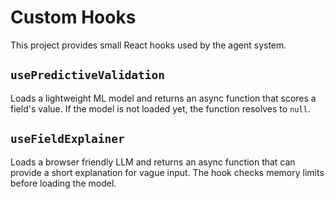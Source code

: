 # Custom Hooks

This project provides small React hooks used by the agent system.

## `usePredictiveValidation`
Loads a lightweight ML model and returns an async function that scores a field's value. If the model is not loaded yet, the function resolves to `null`.

## `useFieldExplainer`
Loads a browser friendly LLM and returns an async function that can provide a short explanation for vague input. The hook checks memory limits before loading the model.
